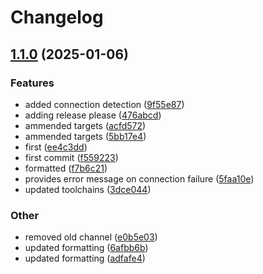 # Changelog

## [1.1.0](https://github.com/k8sgpt-ai/power_nerd/compare/v1.0.0...v1.1.0) (2025-01-06)


### Features

* added connection detection ([9f55e87](https://github.com/k8sgpt-ai/power_nerd/commit/9f55e8708f36972474d4cf802ca4241fa9667588))
* adding release please ([476abcd](https://github.com/k8sgpt-ai/power_nerd/commit/476abcdf12145588712097be4d95c00ff78560f7))
* ammended targets ([acfd572](https://github.com/k8sgpt-ai/power_nerd/commit/acfd572cd36c1ab6217596f804d0d56b5e276365))
* ammended targets ([5bb17e4](https://github.com/k8sgpt-ai/power_nerd/commit/5bb17e4ad9b22372228952ac4cd06da2de1ffe06))
* first ([ee4c3dd](https://github.com/k8sgpt-ai/power_nerd/commit/ee4c3dd746473081dde1c4bcb703660ed0ab79af))
* first commit ([f559223](https://github.com/k8sgpt-ai/power_nerd/commit/f5592233b4509c44fff5527bfb7892a3790d084d))
* formatted ([f7b6c21](https://github.com/k8sgpt-ai/power_nerd/commit/f7b6c219ce118d1831791e184d47a884d06fdb7d))
* provides error message on connection failure ([5faa10e](https://github.com/k8sgpt-ai/power_nerd/commit/5faa10ea63067a0ec7eae651921ff333d1f5fbde))
* updated toolchains ([3dce044](https://github.com/k8sgpt-ai/power_nerd/commit/3dce044e669a2e6547cae8328e64acf651f492a4))


### Other

* removed old channel ([e0b5e03](https://github.com/k8sgpt-ai/power_nerd/commit/e0b5e03e9468ce3fa634841b82a774e79081e5a5))
* updated formatting ([6afbb6b](https://github.com/k8sgpt-ai/power_nerd/commit/6afbb6b3d9c7687f0980156bad03207a2a31585b))
* updated formatting ([adfafe4](https://github.com/k8sgpt-ai/power_nerd/commit/adfafe428c547c5f56d9743fd6b24df7c7fb24dd))
